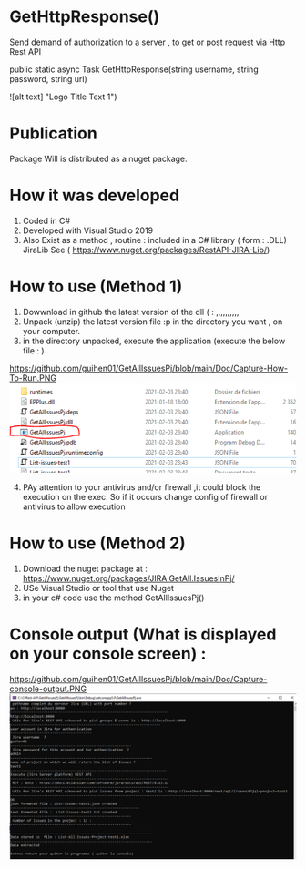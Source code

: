 # GetHttpResponse()

Send demand of authorization to a server , to get or post request via Http Rest API

 public static async Task<string> GetHttpResponse(string username, string password, string url)
 
![alt text] "Logo Title Text 1")

# Publication

Package Will is distributed as a nuget package. 

# How it was developed

1. Coded in C#
2. Developed with Visual Studio 2019
3. Also Exist as a method , routine :  included in a C# library ( form : .DLL) JiraLib 
   See ( https://www.nuget.org/packages/RestAPI-JIRA-Lib/) 

# How to use (Method 1)

1. Dowwnload in github  the latest version of the dll ( : ,,,,,,,,,,
2. Unpack (unzip) the latest version file :p in the directory you want , on your computer.
3. in the directory unpacked, execute the application (execute the below file :  ) 

https://github.com/guihen01/GetAllIssuesPj/blob/main/Doc/Capture-How-To-Run.PNG
![alt text](https://github.com/guihen01/GetAllIssuesPj/blob/main/Doc/Capture-How-To-Run.PNG "Logo Title Text 1")

4. PAy attention to your antivirus and/or firewall ,it could block the execution on the exec. So if it occurs 
change config of firewall or antivirus to allow execution

# How to use (Method 2)

1. Download the nuget package at : https://www.nuget.org/packages/JIRA.GetAll.IssuesInPj/
2. USe Visual Studio or tool that use Nuget 
2. in your c# code use the method GetAllIssuesPj()

# Console output (What is displayed on your console screen) : 

https://github.com/guihen01/GetAllIssuesPj/blob/main/Doc/Capture-console-output.PNG
![alt text]( https://github.com/guihen01/GetAllIssuesPj/blob/main/Doc/Capture-console-output.PNG "Logo Title Text 1")


